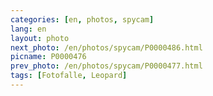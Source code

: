 ```yaml
---
categories: [en, photos, spycam]
lang: en
layout: photo
next_photo: /en/photos/spycam/P0000486.html
picname: P0000476
prev_photo: /en/photos/spycam/P0000477.html
tags: [Fotofalle, Leopard]
---
```

